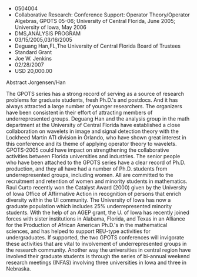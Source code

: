 
* 0504004
* Collaborative Research: Conference Support: Operator Theory/Operator Algebras, GPOTS 05-06; University of Central Florida, June 2005; University of Iowa, May 2006
* DMS,ANALYSIS PROGRAM
* 03/15/2005,03/16/2005
* Deguang Han,FL,The University of Central Florida Board of Trustees
* Standard Grant
* Joe W. Jenkins
* 02/28/2007
* USD 20,000.00

Abstract Jorgensen/Han

The GPOTS series has a strong record of serving as a source of research problems
for graduate students, fresh Ph.D.'s and postdocs. And it has always attracted a
large number of younger researchers. The organizers have been consistent in
their effort of attracting members of underrepresented groups. Deguang Han and
the analysis group in the math department at the University of Central Florida
have established a close collaboration on wavelets in image and signal detection
theory with the Lockheed Martin ATI division in Orlando, who have shown great
interest in this conference and its theme of applying operator theory to
wavelets. GPOTS-2005 could have impact on strengthening the collaborative
activities between Florida universities and industries. The senior people who
have been attached to the GPOTS series have a clear record of Ph.D. production,
and they all have had a number of Ph.D. students from underrepresented groups,
including women. All are committed to the recruitment and retention of women and
minority students in mathematics. Raul Curto recently won the Catalyst Award
(2000) given by the University of Iowa Office of Affirmative Action in
recognition of persons that enrich diversity within the UI community. The
University of Iowa has now a graduate population which includes 25%
underrepresented minority students. With the help of an AGEP grant, the U. of
Iowa has recently joined forces with sister institutions in Alabama, Florida,
and Texas in an Alliance for the Production of African American Ph.D.'s in the
mathematical sciences, and has helped to support REU-type activities for
undergraduates. If supported, the two GPOTS conferences will invigorate these
activities that are vital to involvement of underrepresented groups in the
research community. Another way the universities in central region have involved
their graduate students is through the series of bi-annual weekend research
meetings (INFAS) involving three universities in Iowa and three in Nebraska.


